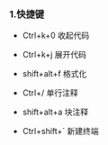 ### 1.快捷键
  - Ctrl+k+0 收起代码
  - Ctrl+k+j 展开代码
  - shift+alt+f 格式化
  - Ctrl+/ 单行注释
  - shift+alt+a 块注释

  - Ctrl+shift+` 新建终端
  